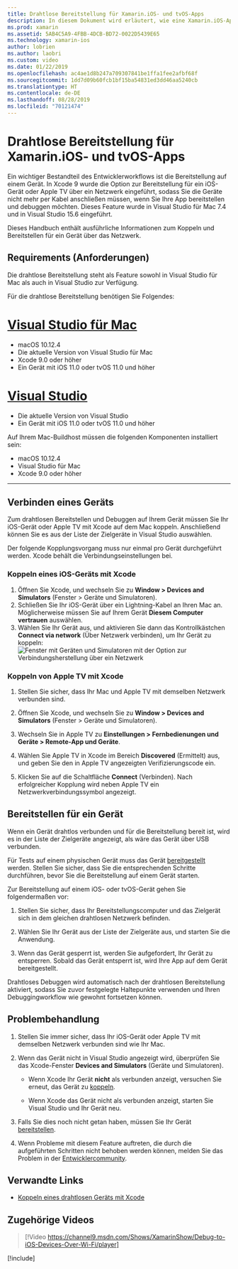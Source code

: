 ```yaml
---
title: Drahtlose Bereitstellung für Xamarin.iOS- und tvOS-Apps
description: In diesem Dokument wird erläutert, wie eine Xamarin.iOS-App drahtlos über Visual Studio für Mac oder Visual Studio 2019 auf einem iOS-Gerät bereitgestellt werden kann.
ms.prod: xamarin
ms.assetid: 5AB4C5A9-4FBB-4DCB-BD72-0022D5439E65
ms.technology: xamarin-ios
author: lobrien
ms.author: laobri
ms.custom: video
ms.date: 01/22/2019
ms.openlocfilehash: ac4ae1d8b247a709307841be1ffa1fee2afbf68f
ms.sourcegitcommit: 1dd7d09b60fcb1bf15ba54831ed3dd46aa5240cb
ms.translationtype: HT
ms.contentlocale: de-DE
ms.lasthandoff: 08/28/2019
ms.locfileid: "70121474"
---
```

# <a name="wireless-deployment-for-xamarinios-and-tvos-apps"></a>Drahtlose Bereitstellung für Xamarin.iOS- und tvOS-Apps

Ein wichtiger Bestandteil des Entwicklerworkflows ist die Bereitstellung auf einem Gerät. In Xcode 9 wurde die Option zur Bereitstellung für ein iOS-Gerät oder Apple TV über ein Netzwerk eingeführt, sodass Sie die Geräte nicht mehr per Kabel anschließen müssen, wenn Sie Ihre App bereitstellen und debuggen möchten. Dieses Feature wurde in Visual Studio für Mac 7.4 und in Visual Studio 15.6 eingeführt.

Dieses Handbuch enthält ausführliche Informationen zum Koppeln und Bereitstellen für ein Gerät über das Netzwerk.

## <a name="requirements"></a>Requirements (Anforderungen)

Die drahtlose Bereitstellung steht als Feature sowohl in Visual Studio für Mac als auch in Visual Studio zur Verfügung.

Für die drahtlose Bereitstellung benötigen Sie Folgendes:

# <a name="visual-studio-for-mactabmacos"></a>[Visual Studio für Mac](#tab/macos)

- macOS 10.12.4
- Die aktuelle Version von Visual Studio für Mac
- Xcode 9.0 oder höher
- Ein Gerät mit iOS 11.0 oder tvOS 11.0 und höher

# <a name="visual-studiotabwindows"></a>[Visual Studio](#tab/windows)

- Die aktuelle Version von Visual Studio
- Ein Gerät mit iOS 11.0 oder tvOS 11.0 und höher

Auf Ihrem Mac-Buildhost müssen die folgenden Komponenten installiert sein:

- macOS 10.12.4
- Visual Studio für Mac
- Xcode 9.0 oder höher

-----

## <a name="connecting-a-device"></a>Verbinden eines Geräts

Zum drahtlosen Bereitstellen und Debuggen auf Ihrem Gerät müssen Sie Ihr iOS-Gerät oder Apple TV mit Xcode auf dem Mac koppeln. Anschließend können Sie es aus der Liste der Zielgeräte in Visual Studio auswählen. 

Der folgende Kopplungsvorgang muss nur einmal pro Gerät durchgeführt werden. Xcode behält die Verbindungseinstellungen bei.

<a name="pair" />

### <a name="pairing-an-ios-device-with-xcode"></a>Koppeln eines iOS-Geräts mit Xcode

1. Öffnen Sie Xcode, und wechseln Sie zu **Window > Devices and Simulators** (Fenster > Geräte und Simulatoren).
2. Schließen Sie Ihr iOS-Gerät über ein Lightning-Kabel an Ihren Mac an. Möglicherweise müssen Sie auf Ihrem Gerät **Diesem Computer vertrauen** auswählen.
3. Wählen Sie Ihr Gerät aus, und aktivieren Sie dann das Kontrollkästchen **Connect via network** (Über Netzwerk verbinden), um Ihr Gerät zu koppeln:  ![Fenster mit Geräten und Simulatoren mit der Option zur Verbindungsherstellung über ein Netzwerk](wireless-deployment-images/image2.png)

### <a name="pairing-an-apple-tv-with-xcode"></a>Koppeln von Apple TV mit Xcode

1. Stellen Sie sicher, dass Ihr Mac und Apple TV mit demselben Netzwerk verbunden sind.

2. Öffnen Sie Xcode, und wechseln Sie zu **Window > Devices and Simulators** (Fenster > Geräte und Simulatoren).

3. Wechseln Sie in Apple TV zu **Einstellungen > Fernbedienungen und Geräte > Remote-App und Geräte**.

4. Wählen Sie Apple TV in Xcode im Bereich **Discovered** (Ermittelt) aus, und geben Sie den in Apple TV angezeigten Verifizierungscode ein.

5. Klicken Sie auf die Schaltfläche **Connect** (Verbinden). Nach erfolgreicher Kopplung wird neben Apple TV ein Netzwerkverbindungssymbol angezeigt.

## <a name="deploy-to-a-device"></a>Bereitstellen für ein Gerät

Wenn ein Gerät drahtlos verbunden und für die Bereitstellung bereit ist, wird es in der Liste der Zielgeräte angezeigt, als wäre das Gerät über USB verbunden.

Für Tests auf einem physischen Gerät muss das Gerät [bereitgestellt](~/ios/get-started/installation/device-provisioning/index.md) werden. Stellen Sie sicher, dass Sie die entsprechenden Schritte durchführen, bevor Sie die Bereitstellung auf einem Gerät starten. 

Zur Bereitstellung auf einem iOS- oder tvOS-Gerät gehen Sie folgendermaßen vor:

1. Stellen Sie sicher, dass Ihr Bereitstellungscomputer und das Zielgerät sich in dem gleichen drahtlosen Netzwerk befinden. 

2. Wählen Sie Ihr Gerät aus der Liste der Zielgeräte aus, und starten Sie die Anwendung.

3. Wenn das Gerät gesperrt ist, werden Sie aufgefordert, Ihr Gerät zu entsperren. Sobald das Gerät entsperrt ist, wird Ihre App auf dem Gerät bereitgestellt.

Drahtloses Debuggen wird automatisch nach der drahtlosen Bereitstellung aktiviert, sodass Sie zuvor festgelegte Haltepunkte verwenden und Ihren Debuggingworkflow wie gewohnt fortsetzen können.

## <a name="troubleshooting"></a>Problembehandlung

1. Stellen Sie immer sicher, dass Ihr iOS-Gerät oder Apple TV mit demselben Netzwerk verbunden sind wie Ihr Mac.

2. Wenn das Gerät nicht in Visual Studio angezeigt wird, überprüfen Sie das Xcode-Fenster **Devices and Simulators** (Geräte und Simulatoren). 

    - Wenn Xcode Ihr Gerät **nicht** als verbunden anzeigt, versuchen Sie erneut, das Gerät zu [koppeln](#pair).

    - Wenn Xcode das Gerät nicht als verbunden anzeigt, starten Sie Visual Studio und Ihr Gerät neu.

3. Falls Sie dies noch nicht getan haben, müssen Sie Ihr Gerät [bereitstellen](~/ios/get-started/installation/device-provisioning/index.md).

4. Wenn Probleme mit diesem Feature auftreten, die durch die aufgeführten Schritten nicht behoben werden können, melden Sie das Problem in der [Entwicklercommunity](https://developercommunity.visualstudio.com/spaces/41/index.html).

## <a name="related-links"></a>Verwandte Links

- [Koppeln eines drahtlosen Geräts mit Xcode](https://help.apple.com/xcode/mac/9.0/index.html?localePath=en.lproj#/devbc48d1bad)

## <a name="related-video"></a>Zugehörige Videos

> [!Video https://channel9.msdn.com/Shows/XamarinShow/Debug-to-iOS-Devices-Over-Wi-Fi/player]

[!include[](~/essentials/includes/xamarin-show-essentials.md)]

